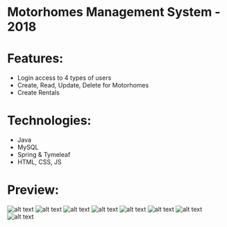 # Motorhomes Management System - 2018


# Features:
- Login access to 4 types of users
- Create, Read, Update, Delete for Motorhomes
- Create Rentals

# Technologies:
- Java
- MySQL
- Spring & Tymeleaf
- HTML, CSS, JS

# Preview:

![alt text](https://github.com/panaitescu-paul/MotorhomesManagementSystem-2018/blob/master/screenshots/s1.png)
![alt text](https://github.com/panaitescu-paul/MotorhomesManagementSystem-2018/blob/master/screenshots/s2.png)
![alt text](https://github.com/panaitescu-paul/MotorhomesManagementSystem-2018/blob/master/screenshots/s3.png)
![alt text](https://github.com/panaitescu-paul/MotorhomesManagementSystem-2018/blob/master/screenshots/s4.png)
![alt text](https://github.com/panaitescu-paul/MotorhomesManagementSystem-2018/blob/master/screenshots/s5.png)
![alt text](https://github.com/panaitescu-paul/MotorhomesManagementSystem-2018/blob/master/screenshots/s6.png)
![alt text](https://github.com/panaitescu-paul/MotorhomesManagementSystem-2018/blob/master/screenshots/s7.png)
![alt text](https://github.com/panaitescu-paul/MotorhomesManagementSystem-2018/blob/master/screenshots/s8.png)
